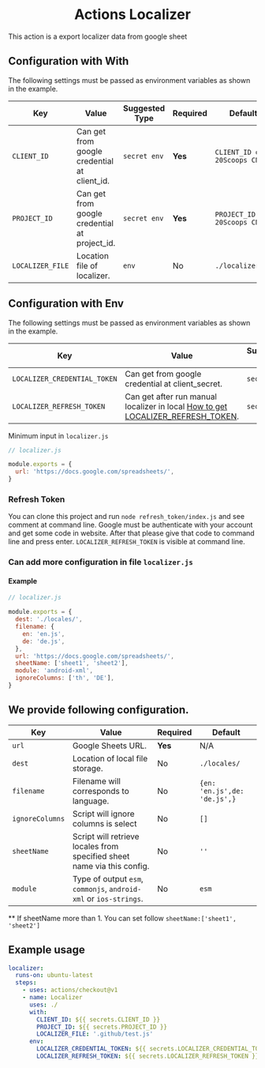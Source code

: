<div align="center"><h1>Actions Localizer</h1></div>

This action is a export localizer data from google sheet

## Configuration with With

The following settings must be passed as environment variables as shown in the
example.

| Key              | Value                                         | Suggested Type | Required | Default                      |
| ---------------- | --------------------------------------------- | -------------- | -------- | ---------------------------- |
| `CLIENT_ID`      | Can get from google credential at client_id.  | `secret env`   | **Yes**  | `CLIENT_ID of 20Scoops CNX`  |
| `PROJECT_ID`     | Can get from google credential at project_id. | `secret env`   | **Yes**  | `PROJECT_ID of 20Scoops CNX` |
| `LOCALIZER_FILE` | Location file of localizer.                   | `env`          | No       | `./localizer.js`             |

## Configuration with Env

The following settings must be passed as environment variables as shown in the
example.

| Key                          | Value                                                                                             | Suggested Type | Required | Default |
| ---------------------------- | ------------------------------------------------------------------------------------------------- | -------------- | -------- | ------- |
| `LOCALIZER_CREDENTIAL_TOKEN` | Can get from google credential at client_secret.                                                  | `secret env`   | **Yes**  | N/A     |
| `LOCALIZER_REFRESH_TOKEN`    | Can get after run manual localizer in local [How to get LOCALIZER_REFRESH_TOKEN](#Refresh-Token). | `secret env`   | **Yes**  | N/A     |

Minimum input in `localizer.js`

```js
// localizer.js

module.exports = {
  url: 'https://docs.google.com/spreadsheets/',
}
```

### Refresh Token

You can clone this project and run `node refresh_token/index.js` and see comment
at command line. Google must be authenticate with your account and get some code
in website. After that please give that code to command line and press enter.
`LOCALIZER_REFRESH_TOKEN` is visible at command line.

### Can add more configuration in file `localizer.js`

#### Example

```js
// localizer.js

module.exports = {
  dest: './locales/',
  filename: {
    en: 'en.js',
    de: 'de.js',
  },
  url: 'https://docs.google.com/spreadsheets/',
  sheetName: ['sheet1', 'sheet2'],
  module: 'android-xml',
  ignoreColumns: ['th', 'DE'],
}
```

## We provide following configuration.

| Key             | Value                                                                   | Required | Default                      |
| --------------- | ----------------------------------------------------------------------- | -------- | ---------------------------- |
| `url`           | Google Sheets URL.                                                      | **Yes**  | N/A                          |
| `dest`          | Location of local file storage.                                         | No       | `./locales/`                 |
| `filename`      | Filename will corresponds to language.                                  | No       | `{en: 'en.js',de: 'de.js',}` |
| `ignoreColumns` | Script will ignore columns is select                                    | No       | `[]`                         |
| `sheetName`     | Script will retrieve locales from specified sheet name via this config. | No       | `''`                         |
| `module`        | Type of output `esm`, `commonjs`, `android-xml` or `ios-strings`.       | No       | `esm`                        |

\*\* If sheetName more than 1. You can set follow
`sheetName:['sheet1', 'sheet2']`

## Example usage

```yml
localizer:
  runs-on: ubuntu-latest
  steps:
    - uses: actions/checkout@v1
    - name: Localizer
      uses: ./
      with:
        CLIENT_ID: ${{ secrets.CLIENT_ID }}
        PROJECT_ID: ${{ secrets.PROJECT_ID }}
        LOCALIZER_FILE: '.github/test.js'
      env:
        LOCALIZER_CREDENTIAL_TOKEN: ${{ secrets.LOCALIZER_CREDENTIAL_TOKEN }}
        LOCALIZER_REFRESH_TOKEN: ${{ secrets.LOCALIZER_REFRESH_TOKEN }}
```
